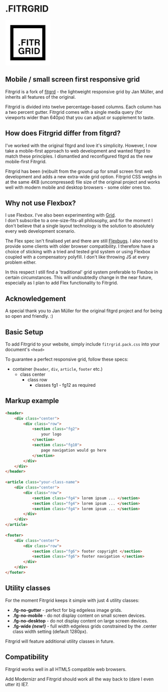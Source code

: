 # .FITRGRID

![fitrgrid logo](https://github.com/aoimedia/Fitrgrid/blob/master/images/retina.png)


## Mobile / small screen first responsive grid

Fitrgrid is a fork of [fitgrd](http://www.fitgrd.com) - the lightweight responsive grid by Jan Müller, and inherits all features of the original.  

Fitrgrid is divided into twelve percentage-based columns. Each column has a two percent gutter. Fitrgrid comes with a single media query (for viewports wider than 640px) that you can adjust or supplement to taste.

##  How does Fitrgrid differ from fitgrd?  
I've worked with the original fitgrd and love it's simplicity. However, I now take a mobile-first approach to web development and wanted fitgrd to match these principles. I dismantled and reconfigured fitgrd as the new mobile-first Fitrgrid.

Fitrgrid has been (re)built from the ground up for small screen first web development and adds a new extra-wide grid option. Fitrgrid CSS weighs in at the same 4KB (uncompressed) file size of the original project and works well with modern mobile and desktop browsers - some older ones too.

##  Why not use Flexbox?
I use Flexbox. I've also been experimenting with [Grid](https://drafts.csswg.org/css-grid/).  
I don't subscribe to a one-size-fits-all philosophy, and for the moment I don't believe that a single layout technology is the solution to absolutely every web development scenario.

The Flex spec isn't finalised yet and there are still [Flexbugs](https://github.com/philipwalton/flexbugs). I also need to provide some clients with older browser compatibility. I therefore have a choice of sticking with a tried and tested grid system or using Flexbox coupled with a compensatory polyfill. I don't like throwing JS at every problem either.

In this respect I still find a 'traditional' grid system preferable to Flexbox in certain circumstances. This will undoubtedly change in the near future, especially as I plan to add Flex functionality to Fitrgrid.

##  Acknowledgement 
A special thank you to Jan Müller for the original fitgrd project and for being so open and friendly. :)


##  Basic Setup 
To add Fitrgrid to your website, simply include `fitrgrid.pack.css` into your document's `<head>`

To guarantee a perfect responsive grid, follow these specs:

- container (`header`, `div`, `article`, `footer` etc.)
	- class center
		- class row
			- classes fg1 - fg12 as required
			
			
##  Markup example
````html
<header>
	<div class="center">
		<div class="row">
			<section class="fg2">
				your logo
			</section>
			<section class="fg10">
				page navigation would go here
			</section>
		</div>
	</div>
</header>

<article class="your-class-name">
	<div class="center">
		<div class="row">
			<section class="fg4"> lorem ipsum ... </section>
			<section class="fg4"> lorem ipsum ... </section>
			<section class="fg4"> lorem ipsum ... </section>		
		</div>
	</div>
</article>

<footer>
	<div class="center">
		<div class="row">
			<section class="fg6"> footer copyright </section>
			<section class="fg6"> footer navigation </section>
		</div>
	</div>
</footer>

````

##  Utility classes
For the moment Fitrgrid keeps it simple with just 4 utility classes:

- **.fg-no-gutter** - perfect for big edgeless image grids.
- **.fg-no-mobile** - do not display content on small screen devices.
- **.fg-no-desktop** - do not display content on large screen devices.
- **.fg-wide _(new!)_** - full width edgeless grids constrained by the .center class width setting (default 1280px).

Fitrgrid will feature additional utility classes in future.

##  Compatibility  
Fitrgrid works well in all HTML5 compatible web browsers.

Add Modernizr and Fitrgrid should work all the way back to (dare I even utter it) IE7.
